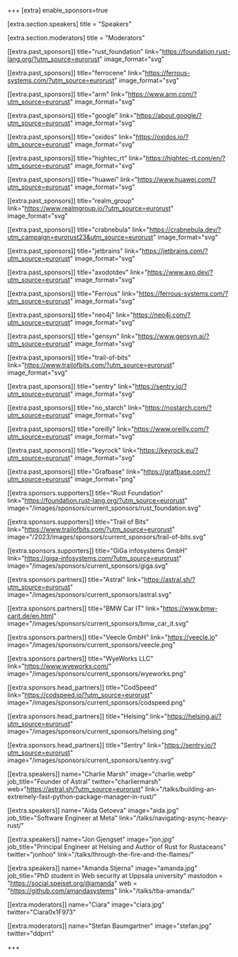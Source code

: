 +++
[extra]
	enable_sponsors=true

[extra.section.speakers]
	title = "Speakers"

[extra.section.moderators]
	title = "Moderators"

[[extra.past_sponsors]]
	title="rust_foundation"
	link="https://foundation.rust-lang.org/?utm_source=eurorust"
	image_format="svg"

[[extra.past_sponsors]]
	title="ferrocene"
	link="https://ferrous-systems.com/?utm_source=eurorust"
	image_format="svg"

[[extra.past_sponsors]]
	title="arm"
	link="https://www.arm.com/?utm_source=eurorust"
	image_format="svg"

[[extra.past_sponsors]]
	title="google"
	link="https://about.google/?utm_source=eurorust"
	image_format="svg"

[[extra.past_sponsors]]
	title="oxidos"
	link="https://oxidos.io/?utm_source=eurorust"
	image_format="svg"

[[extra.past_sponsors]]
	title="hightec_rt"
	link="https://hightec-rt.com/en/?utm_source=eurorust"
	image_format="svg"

[[extra.past_sponsors]]
	title="huawei"
	link="https://www.huawei.com/?utm_source=eurorust"
	image_format="svg"

[[extra.past_sponsors]]
	title="realm_group"
	link="https://www.realmgroup.io/?utm_source=eurorust"
	image_format="svg"

[[extra.past_sponsors]]
	title="crabnebula"
	link="https://crabnebula.dev/?utm_campaign=eurorust23&utm_source=eurorust"
	image_format="svg"

[[extra.past_sponsors]]
	title="jetbrains"
	link="https://jetbrains.com/?utm_source=eurorust"
	image_format="svg"

[[extra.past_sponsors]]
	title="axodotdev"
	link="https://www.axo.dev/?utm_source=eurorust"
	image_format="svg"

[[extra.past_sponsors]]
	title="Ferrous"
	link="https://ferrous-systems.com/?utm_source=eurorust"
	image_format="svg"

[[extra.past_sponsors]]
	title="neo4j"
	link="https://neo4j.com/?utm_source=eurorust"
	image_format="svg"

[[extra.past_sponsors]]
	title="gensyn"
	link="https://www.gensyn.ai/?utm_source=eurorust"
	image_format="svg"

[[extra.past_sponsors]]
	title="trail-of-bits"
	link="https://www.trailofbits.com/?utm_source=eurorust"
	image_format="svg"

[[extra.past_sponsors]]
	title="sentry"
	link="https://sentry.io/?utm_source=eurorust"
	image_format="svg"

[[extra.past_sponsors]]
	title="no_starch"
	link="https://nostarch.com/?utm_source=eurorust"
	image_format="svg"

[[extra.past_sponsors]]
	title="oreilly"
	link="https://www.oreilly.com/?utm_source=eurorust"
	image_format="svg"

[[extra.past_sponsors]]
	title="keyrock"
	link="https://keyrock.eu/?utm_source=eurorust"
	image_format="svg"

[[extra.past_sponsors]]
	title="Grafbase"
	link="https://grafbase.com/?utm_source=eurorust"
	image_format="png"

[[extra.sponsors.supporters]]
	title="Rust Foundation"
	link="https://foundation.rust-lang.org/?utm_source=eurorust"
	image="/images/sponsors/current_sponsors/rust_foundation.svg"

[[extra.sponsors.supporters]]
	title="Trail of Bits"
	link="https://www.trailofbits.com/?utm_source=eurorust"
	image="/2023/images/sponsors/current_sponsors/trail-of-bits.svg"

[[extra.sponsors.supporters]]
	title="GiGa infosystems GmbH"
	link="https://giga-infosystems.com/?utm_source=eurorust"
	image="/images/sponsors/current_sponsors/giga.svg"

[[extra.sponsors.partners]]
	title="Astral"
	link="https://astral.sh/?utm_source=eurorust"
	image="/images/sponsors/current_sponsors/astral.svg"

[[extra.sponsors.partners]]
	title="BMW Car IT"
	link="https://www.bmw-carit.de/en.html"
	image="/images/sponsors/current_sponsors/bmw_car_it.svg"

[[extra.sponsors.partners]]
	title="Veecle GmbH"
	link="https://veecle.io"
	image="/images/sponsors/current_sponsors/veecle.png"

[[extra.sponsors.partners]]
	title="WyeWorks LLC"
	link="https://www.wyeworks.com/"
	image="/images/sponsors/current_sponsors/wyeworks.png"

[[extra.sponsors.head_partners]]
	title="CodSpeed"
	link="https://codspeed.io/?utm_source=eurorust"
	image="/images/sponsors/current_sponsors/codspeed.png"

[[extra.sponsors.head_partners]]
	title="Helsing"
	link="https://helsing.ai/?utm_source=eurorust"
	image="/images/sponsors/current_sponsors/helsing.png"

[[extra.sponsors.head_partners]]
	title="Sentry"
	link="https://sentry.io/?utm_source=eurorust"
	image="/images/sponsors/current_sponsors/sentry.svg"

[[extra.speakers]]
	name="Charlie Marsh"
	image="charlie.webp"
	job_title="Founder of Astral"
	twitter="charliermarsh"
	web="https://astral.sh/?utm_source=eurorust"
	link="/talks/building-an-extremely-fast-python-package-manager-in-rust/"

[[extra.speakers]]
	name="Aida Getoeva"
	image="aida.jpg"
	job_title="Software Engineer at Meta"
	link="/talks/navigating-async-heavy-rust/"

[[extra.speakers]]
	name="Jon Gjengset"
	image="jon.jpg"
	job_title="Principal Engineer at Helsing and Author of Rust for Rustaceans"
	twitter="jonhoo"
	link="/talks/through-the-fire-and-the-flames/"

[[extra.speakers]]
    name="Amanda Stjerna"
    image="amanda.jpg"
    job_title="PhD student in Web security at Uppsala university"
    mastodon = "https://social.spejset.org/@amanda"
    web = "https://github.com/amandasystems"
    link="/talks/tba-amanda/"

[[extra.moderators]]
	name="Ciara"
	image="ciara.jpg"
	twitter="Ciara0x1F973"

[[extra.moderators]]
	name="Stefan Baumgartner"
	image="stefan.jpg"
	twitter="ddprrt"

+++
